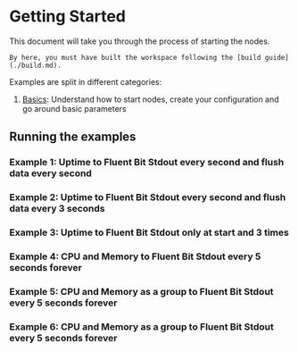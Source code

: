 # Getting Started

This document will take you through the process of starting the nodes.

```admonish info
By here, you must have built the workspace following the [build guide](./build.md).
```

Examples are split in different categories:

1. [Basics](./getting_started/basics.md): Understand how to start nodes, create your configuration and go around basic parameters

## Running the examples
### Example 1: Uptime to Fluent Bit Stdout every second and flush data every second

### Example 2: Uptime to Fluent Bit Stdout every second and flush data every 3 seconds

### Example 3: Uptime to Fluent Bit Stdout only at start and 3 times

### Example 4: CPU and Memory to Fluent Bit Stdout every 5 seconds forever

### Example 5: CPU and Memory as a group to Fluent Bit Stdout every 5 seconds forever

### Example 6: CPU and Memory as a group to Fluent Bit Stdout every 5 seconds forever

